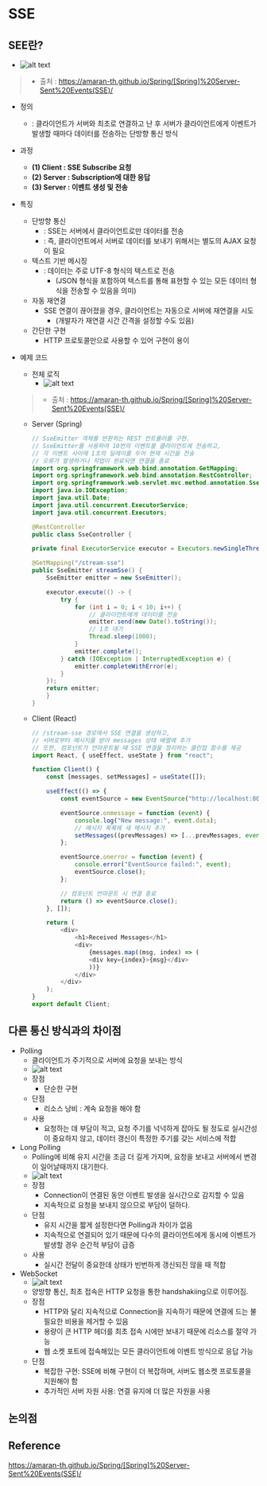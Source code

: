 # SSE

## SEE란?

- ![alt text](./img/SSE.png)

> - 출처 : https://amaran-th.github.io/Spring/[Spring]%20Server-Sent%20Events(SSE)/

- 정의

  - : 클라이언트가 서버와 최초로 연결하고 난 후 서버가 클라이언트에게 이벤트가 발생할 때마다 데이터를 전송하는 단방향 통신 방식

- 과정

  - **(1) Client : SSE Subscribe 요청**
  - **(2) Server : Subscription에 대한 응답**
  - **(3) Server : 이벤트 생성 및 전송**

- 특징

  - 단방향 통신
    - : SSE는 서버에서 클라이언트로만 데이터를 전송
    - : 즉, 클라이언트에서 서버로 데이터를 보내기 위해서는 별도의 AJAX 요청이 필요
  - 텍스트 기반 메시징
    - : 데이터는 주로 UTF-8 형식의 텍스트로 전송
      - (JSON 형식을 포함하여 텍스트를 통해 표현할 수 있는 모든 데이터 형식을 전송할 수 있음을 의미)
  - 자동 재연결
    - SSE 연결이 끊어졌을 경우, 클라이언트는 자동으로 서버에 재연결을 시도
      - (개발자가 재연결 시간 간격을 설정할 수도 있음)
  - 간단한 구현
    - HTTP 프로토콜만으로 사용할 수 있어 구현이 용이

- 예제 코드
  - 전체 로직
    - ![alt text](./img/SSE_ex.png)
  > - 출처 : https://amaran-th.github.io/Spring/[Spring]%20Server-Sent%20Events(SSE)/
  - Server (Spring)

    ```java
    // SseEmitter 객체를 반환하는 REST 컨트롤러를 구현.
    // SseEmitter를 사용하여 10번의 이벤트를 클라이언트에 전송하고,
    // 각 이벤트 사이에 1초의 딜레이를 두어 현재 시간을 전송
    // 오류가 발생하거나 작업이 완료되면 연결을 종료
    import org.springframework.web.bind.annotation.GetMapping;
    import org.springframework.web.bind.annotation.RestController;
    import org.springframework.web.servlet.mvc.method.annotation.SseEmitter;
    import java.io.IOException;
    import java.util.Date;
    import java.util.concurrent.ExecutorService;
    import java.util.concurrent.Executors;

    @RestController
    public class SseController {

    private final ExecutorService executor = Executors.newSingleThreadExecutor();

    @GetMapping("/stream-sse")
    public SseEmitter streamSse() {
        SseEmitter emitter = new SseEmitter();

        executor.execute(() -> {
            try {
                for (int i = 0; i < 10; i++) {
                    // 클라이언트에게 데이터를 전송
                    emitter.send(new Date().toString());
                    // 1초 대기
                    Thread.sleep(1000);
                }
                emitter.complete();
            } catch (IOException | InterruptedException e) {
                emitter.completeWithError(e);
            }
        });
        return emitter;
        }
    }
    ```

  - Client (React)
    ```JavaScript
    // /stream-sse 경로에서 SSE 연결을 생성하고,
    // 서버로부터 메시지를 받아 messages 상태 배열에 추가
    // 또한, 컴포넌트가 언마운트될 때 SSE 연결을 정리하는 클린업 함수를 제공
    import React, { useEffect, useState } from "react";

    function Client() {
        const [messages, setMessages] = useState([]);

        useEffect(() => {
            const eventSource = new EventSource("http://localhost:8080/stream-sse");

            eventSource.onmessage = function (event) {
                console.log("New message:", event.data);
                // 메시지 목록에 새 메시지 추가
                setMessages((prevMessages) => [...prevMessages, event.data]);
            };

            eventSource.onerror = function (event) {
                console.error("EventSource failed:", event);
                eventSource.close();
            };

            // 컴포넌트 언마운트 시 연결 종료
            return () => eventSource.close();
        }, []);

        return (
            <div>
                <h1>Received Messages</h1>
                <div>
                    {messages.map((msg, index) => (
                    <div key={index}>{msg}</div>
                    ))}
                </div>
            </div>
        );
    }
    export default Client;
    ```

## 다른 통신 방식과의 차이점
- Polling
  - 클라이언트가 주기적으로 서버에 요청을 보내는 방식
  - ![alt text](./img/Polling.png)
  - 장점
    - 단순한 구현
  - 단점
    - 리소스 낭비 : 계속 요청을 해야 함
  - 사용
    - 요청하는 데 부담이 적고, 요청 주기를 넉넉하게 잡아도 될 정도로 실시간성이 중요하지 않고, 데이터 갱신이 특정한 주기를 갖는 서비스에 적합
- Long Polling
  - Polling에 비해 유지 시간을 조금 더 길게 가지며, 요청을 보내고 서버에서 변경이 일어날때까지 대기한다.
  - ![alt text](./img/Long_Polling.png)
  - 장점
    - Connection이 연결된 동안 이벤트 발생을 실시간으로 감지할 수 있음
    - 지속적으로 요청을 보내지 않으므로 부담이 덜하다.
  - 단점
    - 유지 시간을 짧게 설정한다면 Polling과 차이가 없음
    - 지속적으로 연결되어 있기 때문에 다수의 클라이언트에게 동시에 이벤트가 발생할 경우 순간적 부담이 급증
  - 사용
    - 실시간 전달이 중요한데 상태가 빈번하게 갱신되진 않을 때 적합
- WebSocket
  - ![alt text](./img/WebSocket.png)
  - 양방향 통신, 최초 접속은 HTTP 요청을 통한 handshakiing으로 이루어짐.
  - 장점
    - HTTP와 달리 지속적으로 Connection을 지속하기 때문에 연결에 드는 불필요한 비용을 제거할 수 있음
    - 용량이 큰 HTTP 헤더를 최초 접속 시에만 보내기 때문에 리소스를 절약 가능
    - 웹 소켓 포트에 접속해있는 모든 클라이언트에 이벤트 방식으로 응답 가능
  - 단점
    - 복잡한 구현: SSE에 비해 구현이 더 복잡하며, 서버도 웹소켓 프로토콜을 지원해야 함
    - 추가적인 서버 자원 사용: 연결 유지에 더 많은 자원을 사용

## 논의점

## Reference

https://amaran-th.github.io/Spring/[Spring]%20Server-Sent%20Events(SSE)/
